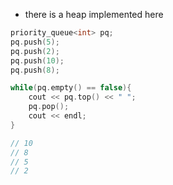 - there is a heap implemented here

```cpp
priority_queue<int> pq;
pq.push(5);
pq.push(2);
pq.push(10);
pq.push(8);

while(pq.empty() == false){
	cout << pq.top() << " ";
	pq.pop();
	cout << endl;
}

// 10
// 8
// 5
// 2
```